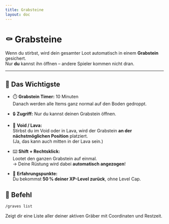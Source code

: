 ```yaml
---
title: Grabsteine
layout: doc
---
```


# ⚰️ Grabsteine

Wenn du stirbst, wird dein gesamter Loot automatisch in einem **Grabstein** gesichert.  
Nur **du** kannst ihn öffnen – andere Spieler kommen nicht dran.

---

## 🧠 Das Wichtigste

- ⏱️ **Grabstein Timer:** 10 Minuten  
  Danach werden alle Items ganz normal auf den Boden gedroppt.

- 🔒 **Zugriff:** Nur du kannst deinen Grabstein öffnen.

- 🌋 **Void / Lava:**  
  Stirbst du im Void oder in Lava, wird der Grabstein **an der nächstmöglichen Position** platziert.  
  (Ja, das kann auch mitten in der Lava sein.)

- ⌨️ **Shift + Rechtsklick:**  
  Lootet den ganzen Grabstein auf einmal.  
  → Deine Rüstung wird dabei **automatisch angezogen**!

- 🧪 **Erfahrungspunkte:**  
  Du bekommst **50 % deiner XP-Level zurück**, ohne Level Cap.


## 🔧 Befehl

```txt
/graves list
```

Zeigt dir eine Liste aller deiner aktiven Gräber mit Coordinaten und Restzeit.
